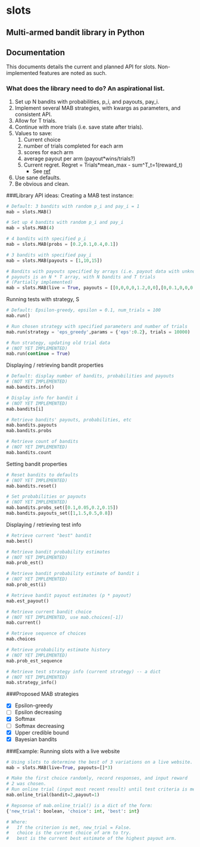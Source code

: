 # slots
## Multi-armed bandit library in Python

## Documentation
This documents details the current and planned API for slots. Non-implemented features are noted as such.

### What does the library need to do? An aspirational list.
1. Set up N bandits with probabilities, p_i, and payouts, pay_i.
2. Implement several MAB strategies, with kwargs as parameters, and consistent API.
3. Allow for T trials.
4. Continue with more trials (i.e. save state after trials).
5. Values to save:
    1. Current choice
    2. number of trials completed for each arm
    3. scores for each arm
    4. average payout per arm (payout*wins/trials?)
    5. Current regret.  Regret = Trials*mean_max - sum^T_t=1(reward_t)
        - See [ref](http://research.microsoft.com/en-us/um/people/sebubeck/SurveyBCB12.pdf)
6. Use sane defaults.
7. Be obvious and clean.

###Library API ideas:
Creating a MAB test instance:

```Python
# Default: 3 bandits with random p_i and pay_i = 1
mab = slots.MAB()

# Set up 4 bandits with random p_i and pay_i
mab = slots.MAB(4)

# 4 bandits with specified p_i
mab = slots.MAB(probs = [0.2,0.1,0.4,0.1])

# 3 bandits with specified pay_i
mab = slots.MAB(payouts = [1,10,15])

# Bandits with payouts specified by arrays (i.e. payout data with unknown probabilities)
# payouts is an N * T array, with N bandits and T trials
# (Partially implemented)
mab = slots.MAB(live = True, payouts = [[0,0,0,0,1.2,0,0],[0,0.1,0,0,0.1,0.1,0]]
```

Running tests with strategy, S

```Python
# Default: Epsilon-greedy, epsilon = 0.1, num_trials = 100
mab.run()

# Run chosen strategy with specified parameters and number of trials
mab.run(strategy = 'eps_greedy',params = {'eps':0.2}, trials = 10000)

# Run strategy, updating old trial data
# (NOT YET IMPLEMENTED)
mab.run(continue = True)
```

Displaying / retrieving bandit properties

```Python
# Default: display number of bandits, probabilities and payouts
# (NOT YET IMPLEMENTED)
mab.bandits.info()

# Display info for bandit i
# (NOT YET IMPLEMENTED)
mab.bandits[i]

# Retrieve bandits' payouts, probabilities, etc
mab.bandits.payouts
mab.bandits.probs

# Retrieve count of bandits
# (NOT YET IMPLEMENTED)
mab.bandits.count
```

Setting bandit properties

```Python
# Reset bandits to defaults
# (NOT YET IMPLEMENTED)
mab.bandits.reset()

# Set probabilities or payouts
# (NOT YET IMPLEMENTED)
mab.bandits.probs_set([0.1,0.05,0.2,0.15])
mab.bandits.payouts_set([1,1.5,0.5,0.8])
```

Displaying / retrieving test info

```Python
# Retrieve current "best" bandit
mab.best()

# Retrieve bandit probability estimates
# (NOT YET IMPLEMENTED)
mab.prob_est()

# Retrieve bandit probability estimate of bandit i
# (NOT YET IMPLEMENTED)
mab.prob_est(i)

# Retrieve bandit payout estimates (p * payout)
mab.est_payout()

# Retrieve current bandit choice
# (NOT YET IMPLEMENTED, use mab.choices[-1])
mab.current()

# Retrieve sequence of choices
mab.choices

# Retrieve probability estimate history
# (NOT YET IMPLEMENTED)
mab.prob_est_sequence

# Retrieve test strategy info (current strategy) -- a dict
# (NOT YET IMPLEMENTED)
mab.strategy_info()
```

###Proposed MAB strategies
- [x] Epsilon-greedy
- [ ] Epsilon decreasing
- [x] Softmax
- [ ] Softmax decreasing
- [x] Upper credible bound
- [x] Bayesian bandits

###Example: Running slots with a live website
```Python
# Using slots to determine the best of 3 variations on a live website.
mab = slots.MAB(live=True, payouts=[]*3)

# Make the first choice randomly, record responses, and input reward
# 2 was chosen.
# Run online trial (input most recent result) until test criteria is met.
mab.online_trial(bandit=2,payout=1)

# Repsonse of mab.online_trial() is a dict of the form:
{'new_trial': boolean, 'choice': int, 'best': int}

# Where:
#   If the criterion is met, new_trial = False.
#   choice is the current choice of arm to try.
#   best is the current best estimate of the highest payout arm.
```
